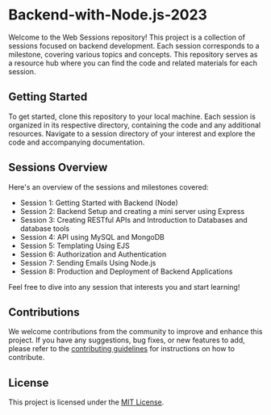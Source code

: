 # Backend-with-Node.js-2023

Welcome to the Web Sessions repository! This project is a collection of sessions focused on backend development. Each session corresponds to a milestone, covering various topics and concepts. This repository serves as a resource hub where you can find the code and related materials for each session.

## Getting Started

To get started, clone this repository to your local machine. Each session is organized in its respective directory, containing the code and any additional resources. Navigate to a session directory of your interest and explore the code and accompanying documentation.

## Sessions Overview

Here's an overview of the sessions and milestones covered:

- Session 1: Getting Started with Backend (Node)
- Session 2: Backend Setup and creating a mini server using Express
- Session 3: Creating RESTful APIs and Introduction to Databases and database tools
- Session 4: API using MySQL and MongoDB
- Session 5: Templating Using EJS
- Session 6: Authorization and Authentication
- Session 7: Sending Emails Using Node.js
- Session 8: Production and Deployment of Backend Applications

Feel free to dive into any session that interests you and start learning!

## Contributions

We welcome contributions from the community to improve and enhance this project. If you have any suggestions, bug fixes, or new features to add, please refer to the [contributing guidelines](CONTRIBUTING.md) for instructions on how to contribute.

## License

This project is licensed under the [MIT License](LICENSE).
